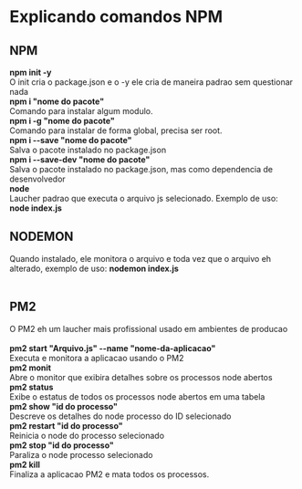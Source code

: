 <h1>Explicando comandos NPM </h1>
<h2>NPM</h2>
<b>npm init -y</b><br> O init cria o package.json e o -y ele cria de maneira padrao sem questionar nada<br>
<b>npm i "nome do pacote"</b><br>Comando para instalar algum modulo.<br>
<b>npm i -g "nome do pacote"</b><br>Comando para instalar de forma global, precisa ser root.<br>
<b>npm i --save "nome do pacote"</b><br>Salva o pacote instalado no package.json<br>
<b>npm i --save-dev "nome do pacote"</b><br>Salva o pacote instalado no package.json, mas como dependencia de desenvolvedor<br>
<b>node</b><br> Laucher padrao que executa o arquivo js selecionado. Exemplo de uso: <b>node index.js</b>
<h2>NODEMON</h2>
Quando instalado, ele monitora o arquivo e toda vez que o arquivo eh alterado, exemplo de uso: <b>nodemon index.js</b>
<br><br>
<h2>PM2</h2>
<span>O PM2 eh um laucher mais profissional usado em ambientes de producao</span><br><br>
<b>pm2 start "Arquivo.js" --name "nome-da-aplicacao"</b><br>Executa e monitora a aplicacao usando o PM2<br>
<b>pm2 monit</b><br> Abre o monitor que exibira detalhes sobre os processos node abertos<br>
<b>pm2 status</b><br> Exibe o estatus de todos os processos node abertos em uma tabela<br>
<b>pm2 show "id do processo"</b><br> Descreve os detalhes do node processo do ID selecionado<br>
<b>pm2 restart "id do processo"</b><br>Reinicia o node do processo selecionado<br>
<b>pm2 stop "id do processo"</b><br>Paraliza o node processo selecionado<br>
<b>pm2 kill</b><br>Finaliza a aplicacao PM2 e mata todos os processos.
